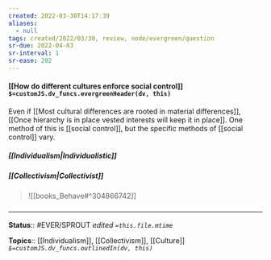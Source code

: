 ```yaml
---
created: 2022-03-30T14:17:39 
aliases:
  - null
tags: created/2022/03/30, review, node/evergreen/question
sr-due: 2022-04-03
sr-interval: 1
sr-ease: 202
---
```


#### [[How do different cultures enforce social control]] `$=customJS.dv_funcs.evergreenHeader(dv, this)`

Even if [[Most cultural differences are rooted in material differences]],
[[Once hierarchy is in place vested interests will keep it in place]].
One method of this is [[social control]], but the specific methods of [[social control]] vary.

##### [[Individualism|Individualistic]] 

##### [[Collectivism|Collectivist]]
> ![[books_Behave#^304866742]]




### <hr class="footnote"/>

**Status**:: #EVER/SPROUT
*edited `=this.file.mtime`*

**Topics**:: [[Individualism]], [[Collectivism]], [[Culture]]
*`$=customJS.dv_funcs.outlinedIn(dv, this)`*
